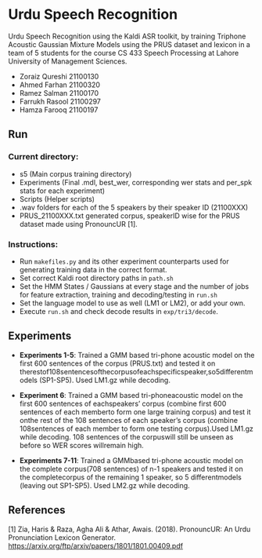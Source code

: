 # Urdu Speech Recognition
Urdu Speech Recognition using the Kaldi ASR toolkit, by training Triphone Acoustic Gaussian Mixture Models using the PRUS dataset and lexicon in a team of 5 students for the course CS 433 Speech Processing at Lahore University of Management Sciences.
- Zoraiz Qureshi 21100130
- Ahmed Farhan 21100320
- Ramez Salman 21100170
- Farrukh Rasool 21100297
- Hamza Farooq 21100197


## Run
### Current directory:
- s5 (Main corpus training directory)
- Experiments (Final .mdl, best_wer, corresponding wer stats and per_spk stats for each experiment)
- Scripts (Helper scripts)
- .wav folders for each of the 5 speakers by their speaker ID (21100XXX)
- PRUS_21100XXX.txt generated corpus, speakerID wise for the PRUS dataset made using PronouncUR [1].


### Instructions:
- Run `makefiles.py` and its other experiment counterparts used for generating training data in the correct format.
- Set correct Kaldi root directory paths in `path.sh`
- Set the HMM States / Gaussians at every stage and the number of jobs for feature extraction, training and decoding/testing in `run.sh`
- Set the language model to use as well (LM1 or LM2), or add your own.
- Execute `run.sh` and check decode results in `exp/tri3/decode`.


## Experiments
- **Experiments 1-5**: Trained a GMM based tri-phone acoustic model on the first 600 sentences of the corpus (PRUS.txt) and tested it on therestof108sentencesofthecorpusofeachspecificspeaker,so5differentmodels (SP1-SP5). Used LM1.gz while decoding.

- **Experiment 6**: Trained a GMM based tri-phoneacoustic model on the first 600 sentences of eachspeakers’ corpus (combine first 600 sentences of each memberto form one large training corpus) and test it onthe rest of the 108 sentences of each speaker’s corpus (combine 108sentences of each member to form one testing corpus).Used LM1.gz while decoding. 108 sentences of the corpuswill still be unseen as before so WER scores willremain high.

- **Experiments 7-11**: Trained a GMMbased tri-phone acoustic model on the complete corpus(708 sentences) of n-1 speakers and tested it on the completecorpus of the remaining 1 speaker, so 5 differentmodels (leaving out SP1-SP5). Used LM2.gz while decoding.


## References
[1] Zia, Haris & Raza, Agha Ali & Athar, Awais. (2018). PronouncUR: An Urdu Pronunciation Lexicon Generator. https://arxiv.org/ftp/arxiv/papers/1801/1801.00409.pdf
